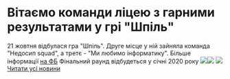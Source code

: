 # Вітаємо команди ліцею з гарними результатами у грі &quot;Шпіль&quot;
21 жовтня відбулася гра "Шпіль". Друге місце у ній зайняла команда "Недосип squad", а третє - "Ми любимо інформатику".
Більше інформації [на ФБ](https://facebook.com/story.php?story_fbid=2729002073777713&amp;id=1847782318566364)
Фінальний раунд відбудеться у січні 2020 року
![](/images/вітаємо-команди-ліцею-з-гарними-результатами-у-грі/шпіль2019.jpg)![](/images/вітаємо-команди-ліцею-з-гарними-результатами-у-грі/шпіль2019.jpg)
![](/images/вітаємо-команди-ліцею-з-гарними-результатами-у-грі/шпіль1-2019.jpg)
[Читати усі новини](/news)

